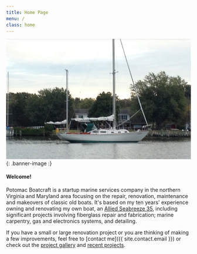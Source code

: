 ```yaml
---
title: Home Page
menu: /
class: home
---
```


![Cloud 9 in Profile](assets/img/cloud-nine-profile.jpg)
{: .banner-image :}


#### Welcome! ####

Potomac Boatcraft is a startup marine services company
in the northern Virginia and Maryland area
focusing on the repair, renovation, maintenance and makeovers of classic
old boats. It's based on my ten years' experience owning and renovating
my own boat, an [Allied Seabreeze 35](http://www.alliedseabreeze35.org/),
including significant projects involving fiberglass repair and fabrication; marine carpentry, gas and electronics systems, and detailing.



If you have a small or large renovation project or you are thinking
of making a few improvements, feel free to [contact me]({{ site.contact.email }})
or check out the [project gallery](gallery.html) and [recent projects](projects.html).
